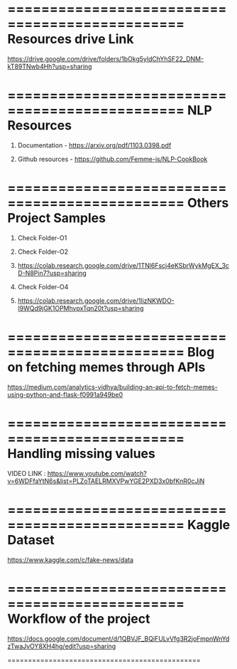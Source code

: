 ===============================================
Resources drive Link
===============================================

https://drive.google.com/drive/folders/1bOkg5yldChYhSF22_DNM-kT89TNwb4Hh?usp=sharing

===============================================
NLP Resources
===============================================

1. Documentation - https://arxiv.org/pdf/1103.0398.pdf

2. Github resources - https://github.com/Femme-js/NLP-CookBook

===============================================
Others Project Samples
===============================================

1. Check Folder-O1

2. Check Folder-O2

3. https://colab.research.google.com/drive/1TNl6Fscj4eKSbrWykMgEX_3cD-N8Pin7?usp=sharing

4. Check Folder-O4

5. https://colab.research.google.com/drive/1lizNKWDO-I9WQd9jGK1OPMhvpxTqn20t?usp=sharing

===============================================
Blog on fetching memes through APIs
===============================================

https://medium.com/analytics-vidhya/building-an-api-to-fetch-memes-using-python-and-flask-f0991a949be0

===============================================
Handling missing values
===============================================

VIDEO LINK : https://www.youtube.com/watch?v=6WDFfaYtN6s&list=PLZoTAELRMXVPwYGE2PXD3x0bfKnR0cJjN

===============================================
Kaggle Dataset
===============================================

https://www.kaggle.com/c/fake-news/data

===============================================
Workflow of the project
===============================================

https://docs.google.com/document/d/1QBVJF_BQiFULvVfg3R2joFmpnWnYdzTwaJvOY8XH4hg/edit?usp=sharing

===============================================
